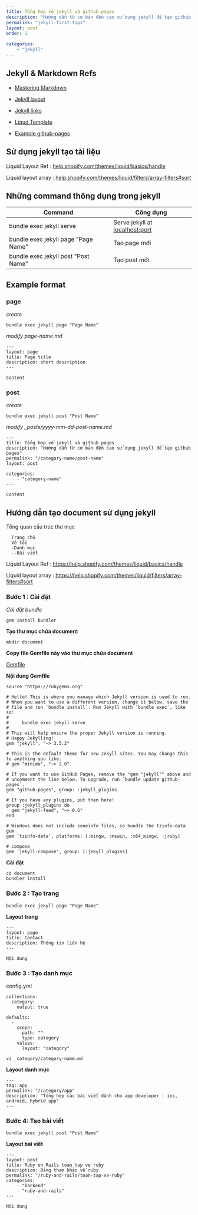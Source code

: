 ```yaml
---
title: Tổng hợp về jekyll và github pages
description: "Hướng dẫn từ cơ bản đến cao sử dụng jekyll để tạo github pages" 
permalink: "jekyll-first-tips" 
layout: post
order: 1

categories: 
    - "jekyll"
---
```


## Jekyll & Markdown Refs

- [Mastering Markdown](https://guides.github.com/features/mastering-markdown/)

- [Jekyll layout](https://learn.cloudcannon.com/jekyll/introduction-to-jekyll-layouts/)

- [Jekyll links](http://jekyllrb.com/docs/templates/#link)

- [Liqud Template](https://shopify.github.io/liquid/filters/replace/)

- [Example github-pages](https://github.com/minddust/minddust.github.io)

## Sử dụng jekyll tạo tài liệu

Liquid Layout Ref : [help.shopify.com/themes/liquid/basics/handle](https://help.shopify.com/themes/liquid/basics/handle)

Liquid layout array : [help.shopify.com/themes/liquid/filters/array-filters#sort](https://help.shopify.com/themes/liquid/filters/array-filters#sort)

## Những command thông dụng trong jekyll

Command | Công dụng
------------ | -------------
bundle exec jekyll serve | Serve jekyll at [localhost:port](http://localhost:4000)
bundle exec jekyll page "Page Name" | Tạo page mới
bundle exec jekyll post "Post Name" | Tạo post mới

## Example format

### page

*create*

```
bundle exec jekyll page "Page Name"
```

*modify page-name.md*

```
---
layout: page
title: Page title
description: short description
---

Content

```

### post

*create*

```
bundle exec jekyll post "Post Name"
```

*modify _posts/yyyy-mm-dd-post-name.md*

```
---
title: Tổng hợp về jekyll và github pages
description: "Hướng dẫn từ cơ bản đến cao sử dụng jekyll để tạo github pages" 
permalink: "/category-name/post-name" 
layout: post

categories: 
    - "category-name"
---

Content

```

## Hướng dẫn tạo document sử dụng jekyll

Tổng quan cấu trúc thư mục
```
  Trang chủ
  Về tôi
  -Danh mục
  --Bài viết
```

Liquid Layout Ref : https://help.shopify.com/themes/liquid/basics/handle

Liquid layout array : https://help.shopify.com/themes/liquid/filters/array-filters#sort

### Bước 1 : Cài đặt

*Cài đặt bundle*

```
gem install bundler
```

**Tạo thư mục chứa document**

```
mkdir document
```

**Copy file Gemfile này vào thư mục chứa document**

[Gemfile](/assets/files/posts/tong-hop-ve-jekyll-va-github-pages/Gemfile)

**Nội dung Gemfile**

```
source "https://rubygems.org"

# Hello! This is where you manage which Jekyll version is used to run.
# When you want to use a different version, change it below, save the
# file and run `bundle install`. Run Jekyll with `bundle exec`, like so:
#
#     bundle exec jekyll serve
#
# This will help ensure the proper Jekyll version is running.
# Happy Jekylling!
gem "jekyll", "~> 3.5.2"

# This is the default theme for new Jekyll sites. You may change this to anything you like.
# gem "minima", "~> 2.0"

# If you want to use GitHub Pages, remove the "gem "jekyll"" above and
# uncomment the line below. To upgrade, run `bundle update github-pages`.
gem "github-pages", group: :jekyll_plugins

# If you have any plugins, put them here!
group :jekyll_plugins do
  gem "jekyll-feed", "~> 0.6"
end

# Windows does not include zoneinfo files, so bundle the tzinfo-data gem
gem 'tzinfo-data', platforms: [:mingw, :mswin, :x64_mingw, :jruby]

# compose
gem 'jekyll-compose', group: [:jekyll_plugins]

```

**Cài đặt**

```
cd document
bundler install
```

### Bước 2 : Tạo trang

```
bundle exec jekyll page "Page Name"
```

**Layout trang**

```
---
layout: page
title: Contact
description: Thông tin liên hệ
---

Nội dung

```

### Bước 3 : Tạo danh mục

config.yml
```
collections:
  category:
    output: true

defaults:
  -
    scope:
      path: ""
      type: category
    values:
      layout: "category"
```

```
vi _category/category-name.md
```

**Layout danh mục**

```
---
tag: app
permalink: "/category/app"
description: "Tổng hợp các bài viết dành cho app developer : ios, android, hybrid app"
---
```

### Bước 4: Tạo bài viết

```
bundle exec jekyll post "Post Name"
```

**Layout bài viết**

```
---
layout: post
title: Ruby on Rails toan tap ve ruby
description: Bảng tham khảo về ruby
permalink: "/ruby-and-rails/toan-tap-ve-ruby"
categories: 
    - "backend"
    - "ruby-and-rails"
---

Nội dung

```